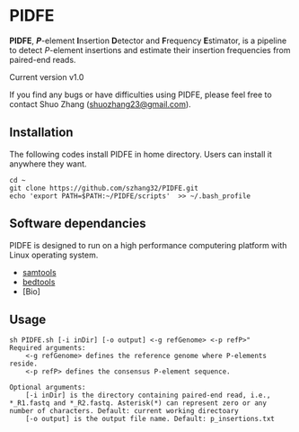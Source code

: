 # PIDFE
__PIDFE__, __*P*__-element **I**nsertion **D**etector and **F**requency **E**stimator, is a pipeline to detect *P*-element insertions and estimate their insertion frequencies from paired-end reads.

Current version v1.0

If you find any bugs or have difficulties using PIDFE, please feel free to contact Shuo Zhang (shuozhang23@gmail.com).


## Installation
The following codes install PIDFE in home directory. Users can install it anywhere they want.

    cd ~
    git clone https://github.com/szhang32/PIDFE.git
    echo 'export PATH=$PATH:~/PIDFE/scripts'  >> ~/.bash_profile
    
## Software dependancies
PIDFE is designed to run on a high performance computering platform with Linux operating system.
- [samtools](http://www.htslib.org/doc/samtools-1.2.html)
- [bedtools](https://bedtools.readthedocs.io/en/latest/)
- [Bio]

## Usage
    sh PIDFE.sh [-i inDir] [-o output] <-g refGenome> <-p refP>"
    Required arguments:
        <-g refGenome> defines the reference genome where P-elements reside.
        <-p refP> defines the consensus P-element sequence.
 
    Optional arguments:
        [-i inDir] is the directory containing paired-end read, i.e., *_R1.fastq and *_R2.fastq. Asterisk(*) can represent zero or any number of characters. Default: current working directoary  
        [-o output] is the output file name. Default: p_insertions.txt
    
